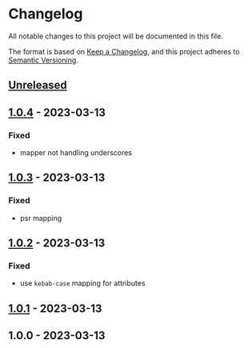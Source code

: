 # Changelog

All notable changes to this project will be documented in this file.

The format is based on [Keep a Changelog](https://keepachangelog.com/en/1.0.0/),
and this project adheres to [Semantic Versioning](https://semver.org/spec/v2.0.0.html).

## [Unreleased]


## [1.0.4] - 2023-03-13
### Fixed
- mapper not handling underscores


## [1.0.3] - 2023-03-13
### Fixed
- psr mapping


## [1.0.2] - 2023-03-13
### Fixed
- use `kebab-case` mapping for attributes


## [1.0.1] - 2023-03-13

## 1.0.0 - 2023-03-13

[Unreleased]: https://github.com/PreemStudio/:package_slug/compare/1.0.4...HEAD
[1.0.4]: https://github.com/PreemStudio/:package_slug/compare/1.0.3...1.0.4
[1.0.3]: https://github.com/PreemStudio/:package_slug/compare/1.0.2...1.0.3
[1.0.2]: https://github.com/PreemStudio/:package_slug/compare/1.0.1...1.0.2
[1.0.1]: https://github.com/PreemStudio/:package_slug/compare/1.0.0...1.0.1
